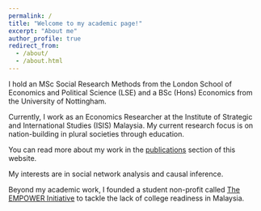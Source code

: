 ```yaml
---
permalink: /
title: "Welcome to my academic page!"
excerpt: "About me"
author_profile: true
redirect_from: 
  - /about/
  - /about.html
---
```


I hold an MSc Social Research Methods from the London School of Economics and Political Science (LSE) and a BSc (Hons) Economics from the University of Nottingham. 

Currently, I work as an Economics Researcher at the Institute of Strategic and International Studies (ISIS) Malaysia. My current research focus is on nation-building in plural societies through education. 

You can read more about my work in the [publications](https://hansonchongzz.github.io/publications) section of this website. 

My interests are in social network analysis and causal inference. 

Beyond my academic work, I founded a student non-profit called [The EMPOWER Initiative](https://www.instagram.com/user/m_pwr_) to tackle the lack of college readiness in Malaysia. 
